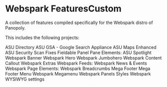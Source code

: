 Webspark FeaturesCustom
============

A collection of features compiled specifically for the Webspark distro of Panopoly.

This includes the following projects:

ASU Directory
ASU GSA - Google Search Appliance
ASU Maps Enhanced
ASU Security Scan Fixes
Fieldable Panel Pane Elements:
    ASU Spotlight
    Webspark Banner
    Webspark Hero
    Webspark Jumbohero
    Webspark Content Callout
Webspark Extras
Webspark Feeds:
    Webspark News & Events
Webspark Page Elements:
    Webspark Breadcrumbs
    Mega Footer
    Mega Footer Menu
    Webspark Megamenu
Webspark Panels Styles
Webspark WYSIWYG settings